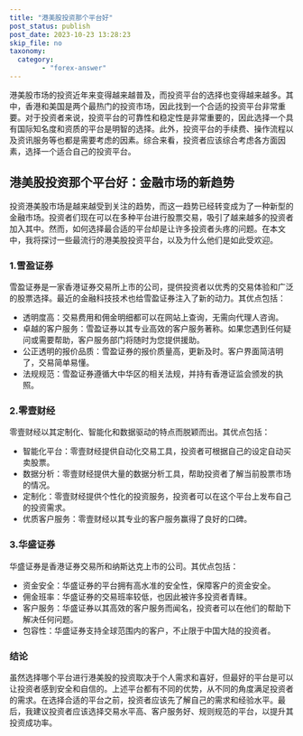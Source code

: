 ```yaml
---
title: "港美股投资那个平台好"
post_status: publish
post_date: 2023-10-23 13:28:23
skip_file: no
taxonomy:
  category:
        - "forex-answer"
---
```


港美股市场的投资近年来变得越来越普及，而投资平台的选择也变得越来越多。其中，香港和美国是两个最热门的投资市场，因此找到一个合适的投资平台非常重要。对于投资者来说，投资平台的可靠性和稳定性是非常重要的，因此选择一个具有国际知名度和资质的平台是明智的选择。此外，投资平台的手续费、操作流程以及资讯服务等也都是需要考虑的因素。综合来看，投资者应该综合考虑各方面因素，选择一个适合自己的投资平台。

## 港美股投资那个平台好：金融市场的新趋势

投资港美股市场是越来越受到关注的趋势，而这一趋势已经转变成为了一种新型的金融市场。投资者们现在可以在多种平台进行股票交易，吸引了越来越多的投资者加入其中。然而，如何选择最合适的平台却是让许多投资者头疼的问题。在本文中，我将探讨一些最流行的港美股投资平台，以及为什么他们是如此受欢迎。

### 1.雪盈证券

雪盈证券是一家香港证券交易所上市的公司，提供投资者以优秀的交易体验和广泛的股票选择。最近的金融科技技术也给雪盈证券注入了新的动力。其优点包括：

- 透明度高：交易费用和佣金明细都可以在网站上查询，无需向代理人咨询。
- 卓越的客户服务：雪盈证券以其专业高效的客户服务著称。如果您遇到任何疑问或需要帮助，客户服务部门将随时为您提供援助。
- 公正透明的报价品质：雪盈证券的报价质量高，更新及时。客户界面简洁明了，交易简单易懂。
- 法规规范：雪盈证券遵循大中华区的相关法规，并持有香港证监会颁发的执照。

### 2.零壹财经

零壹财经以其定制化、智能化和数据驱动的特点而脱颖而出。其优点包括：

- 智能化平台：零壹财经提供自动化交易工具，投资者可根据自己的设定自动买卖股票。
- 数据分析：零壹财经提供大量的数据分析工具，帮助投资者了解当前股票市场的情况。
- 定制化：零壹财经提供个性化的投资服务，投资者可以在这个平台上发布自己的投资需求。
- 优质客户服务：零壹财经以其专业的客户服务赢得了良好的口碑。

### 3.华盛证券

华盛证券是香港证券交易所和纳斯达克上市的公司。其优点包括：

- 资金安全：华盛证券的平台拥有高水准的安全性，保障客户的资金安全。
- 佣金班率：华盛证券的交易班率较低，也因此被许多投资者青睐。
- 客户服务：华盛证券以其高效的客户服务而闻名，投资者可以在他们的帮助下解决任何问题。
- 包容性：华盛证券支持全球范围内的客户，不止限于中国大陆的投资者。

### 结论

虽然选择哪个平台进行港美股的投资取决于个人需求和喜好，但最好的平台是可以让投资者感到安全和自信的。上述平台都有不同的优势，从不同的角度满足投资者的需求。在选择合适的平台之前，投资者应该先了解自己的需求和经验水平。最后，我建议投资者应该选择交易水平高、客户服务好、规则规范的平台，以提升其投资成功率。